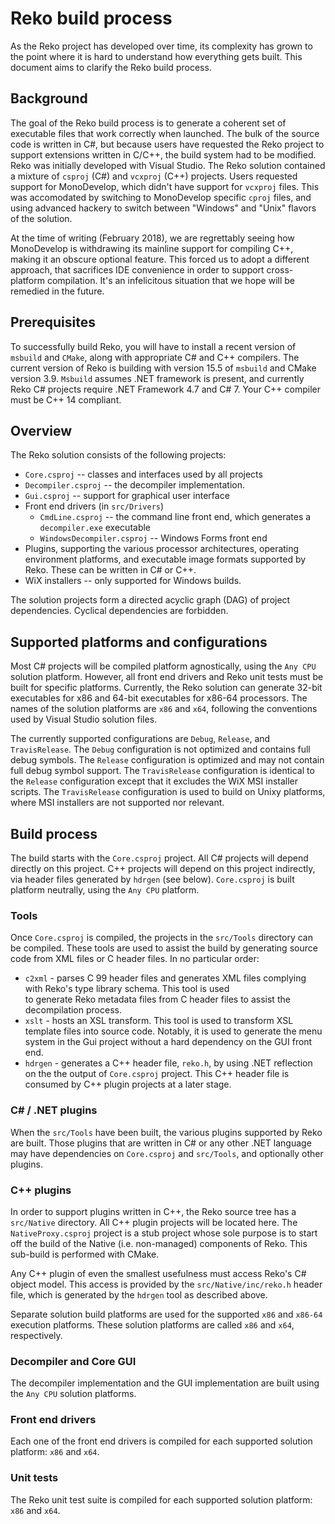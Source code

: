 # Reko build process

As the Reko project has developed over time, its complexity has grown to the point where it is hard to understand
how everything gets built. This document aims to clarify the Reko build process. 

## Background 

The goal of the Reko build process is to generate a coherent set of executable files that work correctly when launched.
The bulk of the source code is written in C#, but because users have requested the Reko project to support extensions written in
C/C++, the build system had to be modified. Reko was initially developed with Visual Studio. The Reko solution contained a
mixture of `csproj` (C#) and `vcxproj` (C++) projects. Users requested support for MonoDevelop,
which didn't have support for `vcxproj` files. This was accomodated by switching to MonoDevelop specific `cproj` files, and
using advanced hackery to switch between "Windows" and "Unix" flavors of the solution.

At the time of writing (February 2018), we are regrettably seeing how MonoDevelop is withdrawing its mainline support
for compiling C++, making it an obscure optional feature. This forced us to adopt a different approach, that sacrifices
IDE convenience in order to support cross-platform compilation. It's an infelicitous situation that we hope will be 
remedied in the future.

## Prerequisites

To successfully build Reko, you will have to install a recent version of `msbuild` and `CMake`, along with appropriate 
C# and C++ compilers. The current version of Reko is building with version 15.5 of `msbuild` and CMake version 3.9.
`Msbuild` assumes .NET framework is present, and currently Reko C# projects require .NET Framework 4.7 and C# 7. Your
C++ compiler must be C++ 14 compliant.

## Overview

The Reko solution consists of the following projects:
* `Core.csproj` -- classes and interfaces used by all projects
* `Decompiler.csproj` -- the decompiler implementation.
* `Gui.csproj` -- support for graphical user interface
* Front end drivers (in `src/Drivers`)
  - `CmdLine.csproj` -- the command line front end, which generates a `decompiler.exe` executable
  - `WindowsDecompiler.csproj` -- Windows Forms front end
* Plugins, supporting the various processor architectures, operating environment platforms, and executable
  image formats supported by Reko. These can be written in C# or C++.
* WiX installers -- only supported for Windows builds.

The solution projects form a directed acyclic graph (DAG) of project dependencies. Cyclical dependencies are forbidden. 

## Supported platforms and configurations

Most C# projects will be compiled platform agnostically, using the `Any CPU` solution platform. However, all front end
drivers and Reko unit tests must be built for specific platforms. Currently, the Reko solution can generate 32-bit executables for 
x86 and 64-bit executables for x86-64 processors. The names of the solution platforms are `x86` and `x64`, following 
the conventions used by Visual Studio solution files.

The currently supported configurations are `Debug`, `Release`, and `TravisRelease`. The `Debug` configuration
is not optimized and contains full debug symbols. The `Release` configuration is optimized and may not contain
full debug symbol support. The `TravisRelease` configuration is identical to the `Release` configuration except
that it excludes the WiX MSI installer scripts. The `TravisRelease` configuration is used to build on Unixy platforms, where MSI
installers are not supported nor relevant.

## Build process

The build starts with the `Core.csproj` project.  All C# projects will depend directly on this project. 
C++ projects will depend on this project indirectly, via header files generated by `hdrgen` (see below). `Core.csproj`
is built platform neutrally, using the `Any CPU` platform.

### Tools

Once `Core.csproj` is compiled, the projects in the `src/Tools` directory can be compiled. These tools are used to 
assist the build by generating source code from XML files or C header files. In no particular order:
* `c2xml` - parses C 99 header files and generates XML files complying with Reko's type library schema. This tool is used  
  to generate Reko metadata files from C header files to assist the decompilation process.
* `xslt` - hosts an XSL transform. This tool is used to transform XSL template files into source code. Notably, it is used
  to generate the menu system in the Gui project without a hard dependency on the GUI front end.
* `hdrgen` - generates a C++ header file, `reko.h`, by using .NET reflection on the the output of `Core.csproj` project.
  This C++ header file is consumed by C++ plugin projects at a later stage.

### C# / .NET plugins

When the `src/Tools` have been built, the various plugins supported by Reko are built. Those plugins that are written in C# 
or any other .NET language may have dependencies on `Core.csproj` and `src/Tools`, and optionally other plugins.

### C++ plugins 

In order to support plugins written in C++, the Reko source tree has a `src/Native` directory. All C++ plugin projects will 
be located here. The `NativeProxy.csproj` project is a stub project whose sole purpose is to start off the build of the 
Native (i.e. non-managed) components of Reko. This sub-build is performed with CMake.

Any C++ plugin of even the smallest usefulness must access Reko's C# object model. This access is provided by the
`src/Native/inc/reko.h` header file, which is generated by the `hdrgen` tool as described above.

Separate solution build platforms are used for the supported `x86` and `x86-64` execution platforms. These solution platforms
are called `x86` and `x64`, respectively.

### Decompiler and Core GUI

The decompiler implementation and the GUI implementation are built using the `Any CPU` solution platforms.

### Front end drivers

Each one of the front end drivers is compiled for each supported solution platform: `x86` and `x64`.

### Unit tests

The Reko unit test suite is compiled for each supported solution platform: `x86` and `x64`.


